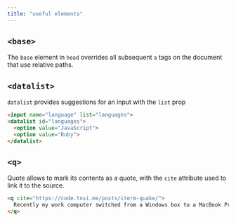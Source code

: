 ```yaml
---
title: "useful elements"
---
```


## `<base>`

The `base` element in `head` overrides all subsequent `a` tags on the document that use relative paths.


## `<datalist>`

`datalist` provides suggestions for an input with the `list` prop

```html
<input name="language" list="languages">
<datalist id="languages">
  <option value="JavaScript">
  <option value="Ruby">
</datalist>

```

## `<q>`

Quote allows to mark its contents as a quote, with the `cite` attribute used to link it to the source.

```html
<q cite="https://code.tnsi.me/posts/iterm-quake/">
  Recently my work computer switched from a Windows box to a MacBook Pro, which reminded me of this feature in iTerm
</q>
```

